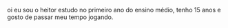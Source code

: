oi eu sou o heitor estudo no primeiro ano do ensino médio, tenho 15 anos e gosto de passar meu tempo jogando.
